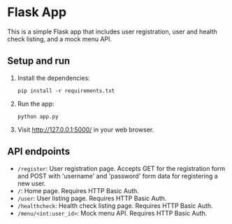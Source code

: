 
# Flask App

This is a simple Flask app that includes user registration, user and health check listing, and a mock menu API.

## Setup and run

1. Install the dependencies:
   ```
   pip install -r requirements.txt
   ```
2. Run the app:
   ```
   python app.py
   ```
3. Visit http://127.0.0.1:5000/ in your web browser.

## API endpoints

- `/register`: User registration page. Accepts GET for the registration form and POST with 'username' and 'password' form data for registering a new user.
- `/`: Home page. Requires HTTP Basic Auth.
- `/user`: User listing page. Requires HTTP Basic Auth.
- `/healthcheck`: Health check listing page. Requires HTTP Basic Auth.
- `/menu/<int:user_id>`: Mock menu API. Requires HTTP Basic Auth.
